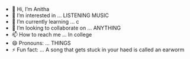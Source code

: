 - 👋 Hi, I’m Anitha
- 👀 I’m interested in ...  LISTENING MUSIC
- 🌱 I’m currently learning ... c 
- 💞️ I’m looking to collaborate on ... ANYTHING
- 📫 How to reach me ... In college
- 😄 Pronouns: ... THINGS
- ⚡ Fun fact: ...   A song that gets stuck in your haed is called an earworm

<!---
Anithasidda/Anithasidda is a ✨ special ✨ repository because its `README.md` (this file) appears on your GitHub profile.
You can click the Preview link to take a look at your changes.
--->
